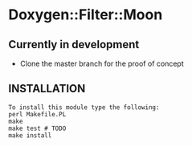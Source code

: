 # Doxygen::Filter::Moon

## Currently in development

* Clone the master branch for the proof of concept



## INSTALLATION

```
To install this module type the following:
perl Makefile.PL
make
make test # TODO 
make install
```
